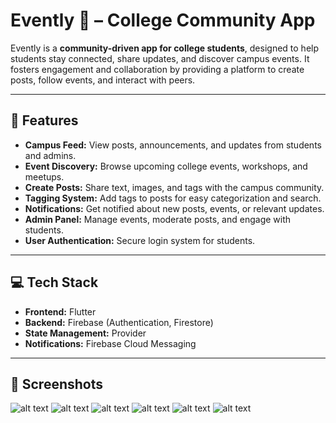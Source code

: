 # Evently 🎉 – College Community App

Evently is a **community-driven app for college students**, designed to help students stay connected, share updates, and discover campus events. It fosters engagement and collaboration by providing a platform to create posts, follow events, and interact with peers.  

---

## 📝 Features

- **Campus Feed:** View posts, announcements, and updates from students and admins.  
- **Event Discovery:** Browse upcoming college events, workshops, and meetups.  
- **Create Posts:** Share text, images, and tags with the campus community.  
- **Tagging System:** Add tags to posts for easy categorization and search.  
- **Notifications:** Get notified about new posts, events, or relevant updates.  
- **Admin Panel:** Manage events, moderate posts, and engage with students.  
- **User Authentication:** Secure login system for students.   

---

## 💻 Tech Stack

- **Frontend:** Flutter  
- **Backend:** Firebase (Authentication, Firestore)  
- **State Management:** Provider 
- **Notifications:** Firebase Cloud Messaging  

---

## 📸 Screenshots

![alt text](image.png)  ![alt text](image-4.png) ![alt text](image-1.png)  ![alt text](image-2.png) ![alt text](image-3.png) ![alt text](image-5.png)

